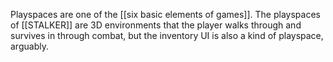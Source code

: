 Playspaces are one of the [[six basic elements of games]]. The playspaces of [[STALKER]] are 3D environments that the player walks through and survives in through combat, but the inventory UI is also a kind of playspace, arguably.